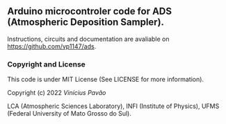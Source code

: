 ## Arduino microcontroler code for ADS (Atmospheric Deposition Sampler).

Instructions, circuits and documentation are avaliable on https://github.com/vp1147/ads.  

### Copyright and License

This code is under MIT License (See LICENSE for more information).  

Copyright (c) 2022 *Vinícius Pavão*  

LCA (Atmospheric Sciences Laboratory),
INFI (Institute of Physics),
UFMS (Federal University of Mato Grosso do Sul).
